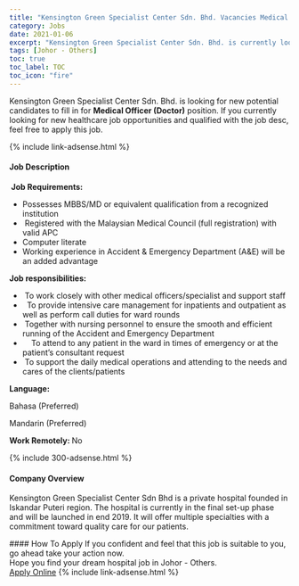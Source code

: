 ```yaml
---
title: "Kensington Green Specialist Center Sdn. Bhd. Vacancies Medical Officer (Doctor)" 
category: Jobs 
date: 2021-01-06 
excerpt: "Kensington Green Specialist Center Sdn. Bhd. is currently looking for suitable person to fill in the Medical Officer (Doctor) which positioned at Johor - Others" 
tags: [Johor - Others] 
toc: true 
toc_label: TOC 
toc_icon: "fire" 
--- 
```


<p>Kensington Green Specialist Center Sdn. Bhd. is looking for new potential candidates to fill in for <b>Medical Officer (Doctor)</b> position. If you currently looking for new healthcare job opportunities and qualified with the job desc, feel free to apply this job.
</p>{% include link-adsense.html %} 
<div><div><h4>Job Description</h4></div><div><div><span><div><p><strong>&#160;Job Requirements:</strong></p><ul><li>Possesses MBBS/MD or equivalent qualification from a recognized institution</li><li>&#160;Registered with the Malaysian Medical Council (full registration) with valid APC</li><li>Computer literate</li><li>Working experience in Accident &amp; Emergency Department (A&amp;E) will be an added advantage</li></ul><p><strong>Job responsibilities:</strong></p><ul><li>&#160;To work closely with other medical officers/specialist and support staff</li><li>&#160;&#160;To provide intensive care management for inpatients and outpatient as well as perform call duties for ward rounds</li><li>&#160;Together with nursing personnel to ensure the smooth and efficient running of the Accident and Emergency Department</li><li>&#160;&#160;&#160;&#160;To attend to any patient in the ward in times of emergency or at the patient&#8217;s consultant request</li><li>&#160;To support the daily medical operations and attending to the needs and cares of the clients/patients</li></ul><p><strong>Language:</strong></p><p>Bahasa (Preferred)</p><p>Mandarin (Preferred)</p><p><strong>Work Remotely: </strong>No</p></div></span></div></div></div> 
{% include 300-adsense.html %} 
<div><div><h4>Company Overview</h4></div><div><div><span><div><p>Kensington Green Specialist Center Sdn Bhd is a private hospital founded in Iskandar Puteri region.&#160;The hospital is currently in the final set-up phase and will be launched in end 2019.&#160;It will offer multiple specialties with a commitment toward quality care for our patients.</p></div></span></div></div></div> 
#### How To Apply 
If you confident and feel that this job is suitable to you, go ahead take your action now. <br/> 
Hope you find your dream hospital job in Johor - Others. <br/> 
<a href="https://www.jobstreet.com.my/en/job/medical-officer-doctor-4457451?jobId=jobstreet-my-job-4457451&sectionRank=5&token=0~2ed4de36-65ef-499a-963c-6573040e4ef9&fr=SRP%20View%20In%20New%20Ta" class="btn btn--warning" target="_blank" rel="nofollow noopenner">Apply Online</a> 
{% include link-adsense.html %} 